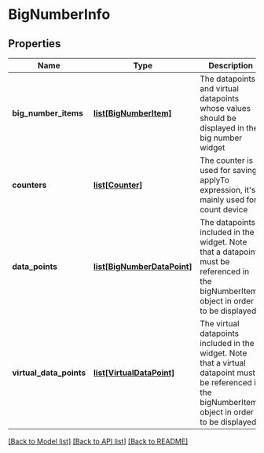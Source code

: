 # BigNumberInfo

## Properties
Name | Type | Description | Notes
------------ | ------------- | ------------- | -------------
**big_number_items** | [**list[BigNumberItem]**](BigNumberItem.md) | The datapoints and virtual datapoints whose values should be displayed in the big number widget | 
**counters** | [**list[Counter]**](Counter.md) | The counter is used for saving applyTo expression, it&#39;s mainly used for count device | [optional] 
**data_points** | [**list[BigNumberDataPoint]**](BigNumberDataPoint.md) | The datapoints included in the widget. Note that a datapoint must be referenced in the bigNumberItems object in order to be displayed | 
**virtual_data_points** | [**list[VirtualDataPoint]**](VirtualDataPoint.md) | The virtual datapoints included in the widget. Note that a virtual datapoint must be referenced in the bigNumberItems object in order to be displayed | [optional] 

[[Back to Model list]](../README.md#documentation-for-models) [[Back to API list]](../README.md#documentation-for-api-endpoints) [[Back to README]](../README.md)


